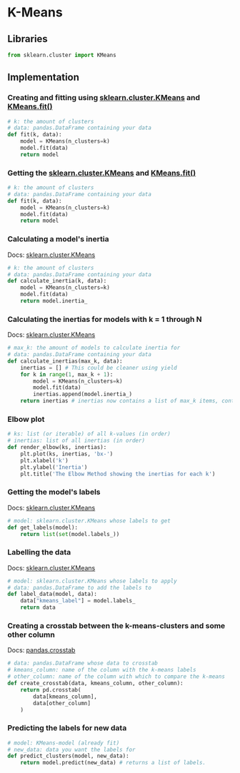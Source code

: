# K-Means


## Libraries

```python
from sklearn.cluster import KMeans
```

## Implementation

### Creating and fitting using [sklearn.cluster.KMeans](https://scikit-learn.org/stable/modules/generated/sklearn.cluster.KMeans.html) and [KMeans.fit()](https://scikit-learn.org/stable/modules/generated/sklearn.cluster.KMeans.html#sklearn.cluster.KMeans.fit)

```python
# k: the amount of clusters
# data: pandas.DataFrame containing your data
def fit(k, data):
    model = KMeans(n_clusters=k)
    model.fit(data)
    return model
```

### Getting the [sklearn.cluster.KMeans](https://scikit-learn.org/stable/modules/generated/sklearn.cluster.KMeans.html) and [KMeans.fit()](https://scikit-learn.org/stable/modules/generated/sklearn.cluster.KMeans.html#sklearn.cluster.KMeans.fit)

```python
# k: the amount of clusters
# data: pandas.DataFrame containing your data
def fit(k, data):
    model = KMeans(n_clusters=k)
    model.fit(data)
    return model
```

### Calculating a model's inertia 

Docs: [sklearn.cluster.KMeans](https://scikit-learn.org/stable/modules/generated/sklearn.cluster.KMeans.html)

```python
# k: the amount of clusters
# data: pandas.DataFrame containing your data
def calculate_inertia(k, data):
    model = KMeans(n_clusters=k)
    model.fit(data)
    return model.inertia_
```

### Calculating the inertias for models with k = 1 through N 

Docs: [sklearn.cluster.KMeans](https://scikit-learn.org/stable/modules/generated/sklearn.cluster.KMeans.html)

```python
# max_k: the amount of models to calculate inertia for
# data: pandas.DataFrame containing your data
def calculate_inertias(max_k, data):
    inertias = [] # This could be cleaner using yield 
    for k in range(1, max_k + 1):
        model = KMeans(n_clusters=k)
        model.fit(data)
        inertias.append(model.inertia_)
    return inertias # inertias now contains a list of max_k items, containing their respective inertias
```


### Elbow plot

```python
# ks: list (or iterable) of all k-values (in order)
# inertias: list of all inertias (in order)
def render_elbow(ks, inertias): 
    plt.plot(ks, inertias, 'bx-')
    plt.xlabel('k')
    plt.ylabel('Inertia')
    plt.title('The Elbow Method showing the inertias for each k') 
```

### Getting the model's labels

Docs: [sklearn.cluster.KMeans](https://scikit-learn.org/stable/modules/generated/sklearn.cluster.KMeans.html)

```python
# model: sklearn.cluster.KMeans whose labels to get
def get_labels(model):
    return list(set(model.labels_))
```

### Labelling the data

Docs: [sklearn.cluster.KMeans](https://scikit-learn.org/stable/modules/generated/sklearn.cluster.KMeans.html)

```python
# model: sklearn.cluster.KMeans whose labels to apply
# data: pandas.DataFrame to add the labels to
def label_data(model, data):
    data["kmeans_label"] = model.labels_
    return data
```

### Creating a crosstab between the k-means-clusters and some other column

Docs: [pandas.crosstab](https://pandas.pydata.org/pandas-docs/stable/reference/api/pandas.crosstab.html)

```python
# data: pandas.DataFrame whose data to crosstab
# kmeans_column: name of the column with the k-means labels
# other_column: name of the column with which to compare the k-means
def create_crosstab(data, kmeans_column, other_column):
    return pd.crosstab(
        data[kmeans_column], 
        data[other_column]
    )
```

### Predicting the labels for new data

```python
# model: KMeans-model (already fit)
# new_data: data you want the labels for
def predict_clusters(model, new_data):
    return model.predict(new_data) # returns a list of labels.
```